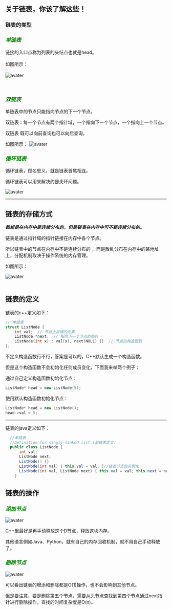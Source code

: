 ## 关于链表，你该了解这些！

### 链表的类型

### <span style="color:green">*单链表*</span>
链接的入口点称为列表的头结点也就是head。
</br></br>如图所示：
</br>
</br> ![avater](https://mmbiz.qpic.cn/mmbiz_png/ciaqDnJprwv4CMXzaTI35yibuOwzUQA9dNMeIicPicIopP33KcAsaCPoorsKIsicR6xfQUE8KicGEzYKWaohZxuRqD8g/640?wx_fmt=png&tp=webp&wxfrom=5&wx_lazy=1&wx_co=1)

</br>

### <span style="color:green">*双链表*</span>
单链表中的节点只能指向节点的下一个节点。

双链表：每一个节点有两个指针域，一个指向下一个节点，一个指向上一个节点。

双链表 既可以向前查询也可以向后查询。

如图所示：
![avater](https://mmbiz.qpic.cn/mmbiz_png/ciaqDnJprwv4CMXzaTI35yibuOwzUQA9dNPCIL5G56YOXZGXZKASpKpBstuzUDcKk2icADEUkF3EljRePGKTp71Ow/640?wx_fmt=png&tp=webp&wxfrom=5&wx_lazy=1&wx_co=1)


### <span style="color:green">*循环链表*</span>
循环链表，顾名思义，就是链表首尾相连。

循环链表可以用来解决约瑟夫环问题。

![avater](https://mmbiz.qpic.cn/mmbiz_png/ciaqDnJprwv4CMXzaTI35yibuOwzUQA9dNwZRkJw0Rw8zuXibQ4QoVTWEqrPwwA5sK7kGtCsic70qiavMD2rHWBRPTA/640?wx_fmt=png&tp=webp&wxfrom=5&wx_lazy=1&wx_co=1)

---
## 链表的存储方式

***数组是在内存中是连续分布的，但是链表在内存中可不是连续分布的。***

链表是通过指针域的指针链接在内存中各个节点。

所以链表中的节点在内存中不是连续分布的 ，而是散乱分布在内存中的某地址上，分配机制取决于操作系统的内存管理。

如图所示：

![avater](https://mmbiz.qpic.cn/mmbiz_png/ciaqDnJprwv4CMXzaTI35yibuOwzUQA9dNLDuMnSCkVulUBRfwq1HPyVXL2bvKQtUiabia9BNCXp25ibOSpaqvmibMnQ/640?wx_fmt=png&tp=webp&wxfrom=5&wx_lazy=1&wx_co=1)
</br></br>
## **链表的定义**
链表的c++定义如下：
```c++
// 单链表
struct ListNode {
    int val;  // 节点上存储的元素
    ListNode *next;  // 指向下一个节点的指针
    ListNode(int x) : val(x), next(NULL) {}  // 节点的构造函数
};
```
不定义构造函数行不行，答案是可以的，C++默认生成一个构造函数。

但是这个构造函数不会初始化任何成员变化，下面我来举两个例子：

通过自己定义构造函数初始化节点：
```c++
ListNode* head = new ListNode(5);
```

使用默认构造函数初始化节点：
</br>

```c++
ListNode* head = new ListNode();
head->val = 5;
```
---
链表的java定义如下：
```java
  //单链表
  //Definition for singly-linked list.(单链表定义)
  public class ListNode {
      int val;
      ListNode next;
      ListNode() {}
      ListNode(int val) { this.val = val; }//链表节点的实例化
      ListNode(int val, ListNode next) { this.val = val; this.next = next; }//链表节点的实例化
    }
```
## 链表的操作
### <span style="color:green">*添加节点*</span>
![avater](https://mmbiz.qpic.cn/mmbiz_png/ciaqDnJprwv4CMXzaTI35yibuOwzUQA9dNxjia1uOhyXKAXxdtM2Rx6vJOB17O8oFa9Fd815ibHY06cNljjhzic5HyQ/640?wx_fmt=png&tp=webp&wxfrom=5&wx_lazy=1&wx_co=1)

C++里最好是再手动释放这个D节点，释放这块内存。

其他语言例如Java、Python，就有自己的内存回收机制，就不用自己手动释放了。
### <span style="color:green">*删除节点*</span> 
![avater](https://mmbiz.qpic.cn/mmbiz_png/ciaqDnJprwv4CMXzaTI35yibuOwzUQA9dNB6R7wzBmiahbdDC3ic8zLpyD0K7IPtic1KRB0JlSBnhAvyibDfl9kXJvibg/640?wx_fmt=png&tp=webp&wxfrom=5&wx_lazy=1&wx_co=1)

可以看出链表的增添和删除都是O(1)操作，也不会影响到其他节点。

但是要注意，要是删除第五个节点，需要从头节点查找到第四个节点通过next指针进行删除操作，查找的时间复杂度是O(n)。